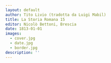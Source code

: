 ```yaml
---
layout: default
author: Tito Livio (tradotta da Luigi Mabil)
title: La Storia Romana 15
editor: Nicolò Bettoni, Brescia
date: 1813-01-01
images:
  - cover.jpg
  - date.jpg
  - border.jpg
description: ''
---
```

